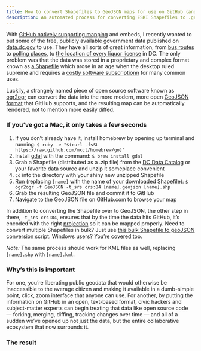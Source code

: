 ```yaml
---
title: How to convert Shapefiles to GeoJSON maps for use on GitHub (and why you should)
description: An automated process for converting ESRI Shapefiles to .geoJSON map files so that they can be more easily used with GitHub.com
---
```


With [GitHub natively supporting mapping](https://github.com/blog/1541-geojson-rendering-improvements) and embeds, I recently wanted to put some of the free, publicly available government data published on [data.dc.gov](http://data.dc.gov) to use. They have all sorts of great information, from [bus routes](https://github.com/benbalter/dc-maps/blob/master/maps/dc-circulator-routes.geojson) to [polling places](https://github.com/benbalter/dc-maps/blob/master/maps/polling-place.geojson), to [the location of every liquor license](https://github.com/benbalter/dc-maps/blob/master/maps/liquor-license-locations.geojson) in DC. The only problem was that the data was stored in a proprietary and complex format known as [a Shapefile](https://en.wikipedia.org/wiki/Shapefile) which arose in an age when the desktop ruled supreme and requires a [costly software subscriptionn](http://www.esri.com/software/arcgis/arcgis-for-home) for many common uses.

Luckily, a strangely named piece of open source software known as [ogr2ogr](http://www.gdal.org/ogr2ogr.html) can convert the data into the more modern, more open [GeoJSON format](http://en.wikipedia.org/wiki/GeoJSON) that GitHub supports, and the resulting map can be automatically rendered, not to mention more easily diffed.

### If you’ve got a Mac, it only takes a few seconds

1. If you don’t already have it, install homebrew by opening up terminal and running: `$ ruby -e "$(curl -fsSL https://raw.github.com/mxcl/homebrew/go)"`
2. Install [gdal](http://www.gdal.org/) with the command: `$ brew install gdal`
3. Grab a Shapefile (distributed as a .zip file) from the [DC Data Catalog](http://data.dc.gov) or your favorite data source and unzip it someplace convenient
4. `cd` into the directory with your shiny new unzipped Shapefile
5. Run (replacing `[name]` with the name of your downloaded Shapefile): `$ ogr2ogr -f GeoJSON -t_srs crs:84 [name].geojson [name].shp`
6. Grab the resulting GeoJSON file and commit it to GitHub
7. Navigate to the GeoJSON file on GitHub.com to browse your map

In addition to converting the Shapefile over to GeoJSON, the other step in there, `-t_srs crs:84`, ensures that by the time the data hits GitHub, it’s encoded with the right [projection](http://maps.unomaha.edu/Peterson/gis/notes/MapProjCoord.html) so it can be mapped properly. Need to convert multiple Shapefiles in bulk? Just use [this bulk Shapefile to geoJSON conversion script](https://gist.github.com/benbalter/5858851). Windows users? [You’re covered too](http://blog.thematicmapping.org/2013/06/converting-shapefiles-to-topojson.html).

*Note:* The same process should work for KML files as well, replacing `[name].shp` with `[name].kml`.

### Why’s this is important

For one, you’re liberating public geodata that would otherwise be inaccessible to the average citizen and making it available in a dumb-simple point, click, zoom interface that anyone can use. For another, by putting the information on GitHub in an open, text-based format, civic hackers and subject-matter experts can begin treating that data like open source code — forking, merging, diffing, tracking changes over time — and all of a sudden we’ve opened up not just the data, but the entire collaborative ecosystem that now surrounds it.

### The result

<script src="https://embed.github.com/view/geojson/benbalter/dc-maps/master/maps/embassies.geojson">&nbsp;</script>
